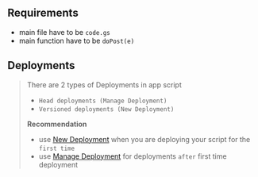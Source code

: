## Requirements

- main file have to be `code.gs`
- main function have to be `doPost(e)`

## Deployments

> There are 2 types of Deployments in app script
>
> - `Head deployments (Manage Deployment)`
> - `Versioned deployments (New Deployment)`
>
> **Recommendation**
>
> - use [New Deployment](https://github.com/abdiu34567/telesun.js/blob/main/Deployments/First%20Time%20Deployment.md) when you are deploying your script for the `first time`
> - use [Manage Deployment](https://github.com/abdiu34567/telesun.js/blob/main/Deployments/Manage%20Deployment.md) for deployments `after` first time deployment
